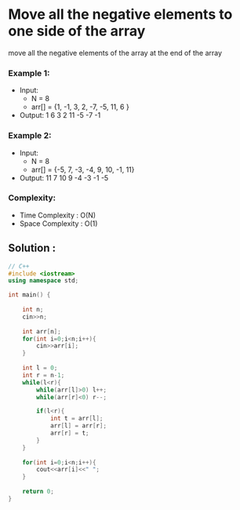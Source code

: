 # Move all the negative elements to one side of the array 

move all the negative elements of the array at the end of the array

### Example 1:

- Input:
  - N = 8
  - arr[] = {1, -1, 3, 2, -7, -5, 11, 6 }
- Output:
1 6 3 2 11 -5 -7 -1 

### Example 2:

- Input:
  - N = 8
  - arr[] = {-5, 7, -3, -4, 9, 10, -1, 11}
- Output:
11 7 10 9 -4 -3 -1 -5 

### Complexity:
- Time Complexity : O(N)
- Space Complexity : O(1)

## Solution :

```C++
// C++
#include <iostream>
using namespace std;

int main() {
    
    int n;
    cin>>n;
    
    int arr[n];
    for(int i=0;i<n;i++){
        cin>>arr[i];
    }
    
    int l = 0;
    int r = n-1;
    while(l<r){
        while(arr[l]>0) l++;
        while(arr[r]<0) r--;

        if(l<r){
            int t = arr[l];
            arr[l] = arr[r];
            arr[r] = t;
        }
    }
        
    for(int i=0;i<n;i++){
        cout<<arr[i]<<" ";
    }
    
	return 0;
}
```
